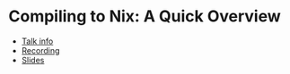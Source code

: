 # Compiling to Nix: A Quick Overview

* [Talk info](https://talks.nixcon.org/nixcon-2023/talk/7WYFPW/)
* [Recording](https://media.ccc.de/v/nixcon-2023-36467-compiling-to-nix-a-quick-overview)
* [Slides](https://github.com/yvan-sraka/nix-talks/blob/main/NixCon2023.pdf)
